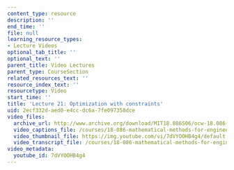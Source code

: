 ```yaml
---
content_type: resource
description: ''
end_time: ''
file: null
learning_resource_types:
- Lecture Videos
optional_tab_title: ''
optional_text: ''
parent_title: Video Lectures
parent_type: CourseSection
related_resources_text: ''
resource_index_text: ''
resourcetype: Video
start_time: ''
title: 'Lecture 21: Optimization with constraints'
uid: 2ecf332d-aed0-e4cc-dc6a-7fe097358dce
video_files:
  archive_url: http://www.archive.org/download/MIT18.086S06/ocw-18.086-05apr2006-220k.mp4
  video_captions_file: /courses/18-086-mathematical-methods-for-engineers-ii-spring-2006/37490df95fc05c709264db29e7d3f564_7dVYOOHB4g4.vtt
  video_thumbnail_file: https://img.youtube.com/vi/7dVYOOHB4g4/default.jpg
  video_transcript_file: /courses/18-086-mathematical-methods-for-engineers-ii-spring-2006/44f65307d0a62c39ebb6911e9c84a6b5_7dVYOOHB4g4.pdf
video_metadata:
  youtube_id: 7dVYOOHB4g4
---
```


